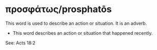 # προσφάτως/prosphatōs
This word is used to describe an action or situation. It is an adverb.
* This word describes an action or situation that happened recently.

See: Acts 18:2
